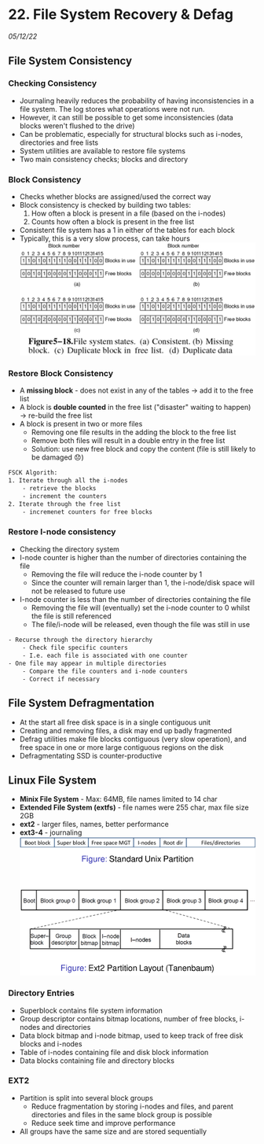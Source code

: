 # 22. File System Recovery & Defag
_05/12/22_

## File System Consistency
### Checking Consistency
- Journaling heavily reduces the probability of having inconsistencies in a file system. The log stores what operations were not run.
- However,  it can still be possible to get some inconsistencies (data blocks weren't flushed to the drive)
- Can be problematic, especially for structural blocks such as i-nodes, directories and free lists
- System utilities are available to restore file systems
- Two main consistency checks; blocks and directory

### Block Consistency
- Checks whether blocks are assigned/used the correct way
- Block consistency is checked by building two tables:
	1. How often a block is present in a file (based on the i-nodes)
	2. Counts how often a block is present in the free list
- Consistent file system has a 1 in either of the tables for each block
- Typically, this is a very slow process, can take hours
![](../_resources/20221209180253.png)

### Restore Block Consistency
- A **missing block** - does not exist in any of the tables -> add it to the free list
- A block is **double counted** in the free list ("disaster" waiting to happen) -> re-build the free list
- A block is present in two or more files
	- Removing one file results in the adding the block to the free list
	- Remove both files will result in a double entry in the free list
	- Solution: use new free block and copy the content (file is still likely to be damaged 😞)
```
FSCK Algorith:
1. Iterate through all the i-nodes
	- retrieve the blocks
	- increment the counters
2. Iterate through the free list
	- incremenet counters for free blocks
```

### Restore I-node consistency
- Checking the directory system
- I-node counter is higher than the number of directories containing the file
	- Removing the file will reduce the i-node counter by 1
	- Since the counter will remain larger than 1, the i-node/disk space will not be released to future use
- I-node counter is less than the number of directories containing the file
	- Removing the file will (eventually) set the i-node counter to 0 whilst the file is still referenced
	- The file/i-node will be released, even though the file was still in use
```
- Recurse through the directory hierarchy
	- Check file specific counters
	- I.e. each file is associated with one counter
- One file may appear in multiple directories
	- Compare the file counters and i-node counters
	- Correct if necessary
```

## File System Defragmentation
- At the start all free disk space is in a single contiguous unit
- Creating and removing files, a disk may end up badly fragmented
- Defrag utilities make file blocks contiguous (very slow operation), and free space in one or more large contiguous regions on the disk
- Defragmentating SSD is counter-productive

## Linux File System
- **Minix File System** - Max: 64MB, file names limited to 14 char
- **Extended File System (extfs)** - file names were 255 char, max file size 2GB
- **ext2** - larger files, names, better performance
- **ext3-4** - journaling
![](../_resources/20221209182747.png)

### Directory Entries
- Superblock contains file system information
- Group descriptor contains bitmap locations, number of free blocks, i-nodes and directories
- Data block bitmap and i-node bitmap, used to keep track of free disk blocks and i-nodes
- Table of i-nodes containing file and disk block information
- Data blocks containing file and directory blocks

### EXT2
- Partition is split into several block groups
	- Reduce fragmentation by storing i-nodes and files, and parent directories and files in the same block group is possible
	- Reduce seek time and improve performance
- All groups have the same size and are stored sequentially